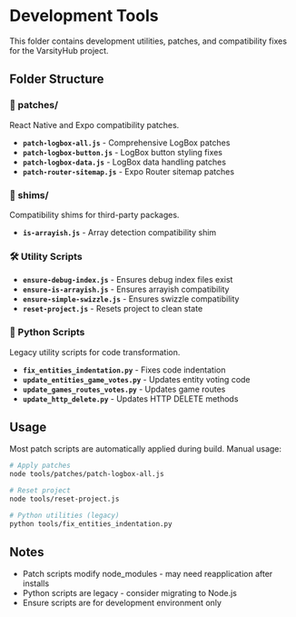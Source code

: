 # Development Tools

This folder contains development utilities, patches, and compatibility fixes for the VarsityHub project.

## Folder Structure

### 📁 patches/
React Native and Expo compatibility patches.

- **`patch-logbox-all.js`** - Comprehensive LogBox patches
- **`patch-logbox-button.js`** - LogBox button styling fixes  
- **`patch-logbox-data.js`** - LogBox data handling patches
- **`patch-router-sitemap.js`** - Expo Router sitemap patches

### 📁 shims/
Compatibility shims for third-party packages.

- **`is-arrayish.js`** - Array detection compatibility shim

### 🛠️ Utility Scripts

- **`ensure-debug-index.js`** - Ensures debug index files exist
- **`ensure-is-arrayish.js`** - Ensures arrayish compatibility
- **`ensure-simple-swizzle.js`** - Ensures swizzle compatibility
- **`reset-project.js`** - Resets project to clean state

### 🐍 Python Scripts
Legacy utility scripts for code transformation.

- **`fix_entities_indentation.py`** - Fixes code indentation
- **`update_entities_game_votes.py`** - Updates entity voting code
- **`update_games_routes_votes.py`** - Updates game routes
- **`update_http_delete.py`** - Updates HTTP DELETE methods

## Usage

Most patch scripts are automatically applied during build. Manual usage:

```bash
# Apply patches
node tools/patches/patch-logbox-all.js

# Reset project
node tools/reset-project.js

# Python utilities (legacy)
python tools/fix_entities_indentation.py
```

## Notes

- Patch scripts modify node_modules - may need reapplication after installs
- Python scripts are legacy - consider migrating to Node.js
- Ensure scripts are for development environment only
